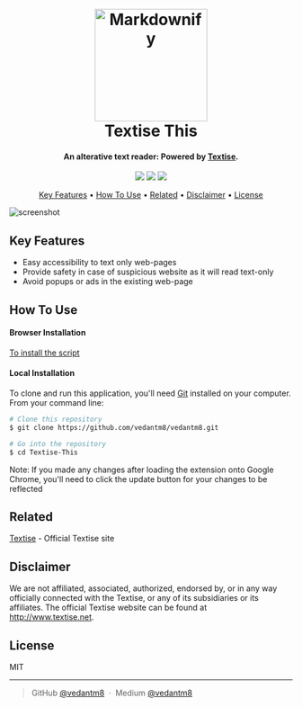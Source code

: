 
<h1 align="center">
  <br>
  <img src="https://textise.files.wordpress.com/2018/02/cropped-textise-logo61.png?w=200" alt="Markdownify" width="200">
  <br>
  Textise This 
  <br>
</h1>

<h4 align="center">An alterative text reader: Powered by <a href="http://textise.net" target="_blank">Textise</a>.</h4>

<div align="center">
    <img src="https://img.shields.io/badge/-HTML-333333?style=flat&logo=HTML5"/>
    <img src="https://img.shields.io/badge/-CSS-333333?style=flat&logo=CSS3&logoColor=1572B6"/>
    <img src="https://img.shields.io/badge/-JavaScript-333333?style=flat&logo=javascript"/>
</div>

<p align="center">
  <a href="#key-features">Key Features</a> •
  <a href="#how-to-use">How To Use</a> •
  <a href="#related">Related</a> •
    <a href="#disclaimer">Disclaimer</a> •
  <a href="#license">License</a>
</p>

![screenshot](./docs//demo.gif)

## Key Features

* Easy accessibility to text only web-pages
* Provide safety in case of suspicious website as it will read text-only
* Avoid popups or ads in the existing web-page

## How To Use

#### Browser Installation

[To install the script](./Userscript/Userscript-Setup.md) 

#### Local Installation

To clone and run this application, you'll need [Git](https://git-scm.com) installed on your computer. From your command line:

```bash
# Clone this repository
$ git clone https://github.com/vedantm8/vedantm8.git

# Go into the repository
$ cd Textise-This
```

Note: If you made any changes after loading the extension onto Google Chrome, you'll need to 
click the update button for your changes to be reflected 

## Related

[Textise](https://textise.net) - Official Textise site

## Disclaimer

We are not affiliated, associated, authorized, endorsed by, or in any way officially connected with the Textise, or any of its subsidiaries or its affiliates. The official Textise website can be found at http://www.textise.net.

## License

MIT

---

> GitHub [@vedantm8](https://github.com/vedantm8) &nbsp;&middot;&nbsp;
> Medium [@vedantm8](https://medium.com/@vedantm8)

